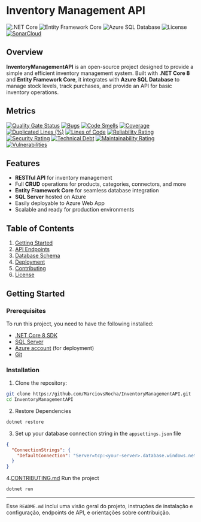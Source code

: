 # Inventory Management API

![.NET Core](https://img.shields.io/badge/.NET%20Core-8.0-blue)
![Entity Framework Core](https://img.shields.io/badge/Entity%20Framework%20Core-9.0-green)
![Azure SQL Database](https://img.shields.io/badge/Azure%20SQL-Database-blue)
![License](https://img.shields.io/badge/license-MIT-green)
[![SonarCloud](https://sonarcloud.io/images/project_badges/sonarcloud-white.svg)](https://sonarcloud.io/summary/new_code?id=MarciovsRocha_mf_imports_api)

## Overview

**InventoryManagementAPI** is an open-source project designed to provide a simple and efficient inventory management system. Built with **.NET Core 8** and **Entity Framework Core**, it integrates with **Azure SQL Database** to manage stock levels, track purchases, and provide an API for basic inventory operations.

## Metrics

[![Quality Gate Status](https://sonarcloud.io/api/project_badges/measure?project=MarciovsRocha_mf_imports_api&metric=alert_status)](https://sonarcloud.io/summary/new_code?id=MarciovsRocha_mf_imports_api)
[![Bugs](https://sonarcloud.io/api/project_badges/measure?project=MarciovsRocha_mf_imports_api&metric=bugs)](https://sonarcloud.io/summary/new_code?id=MarciovsRocha_mf_imports_api)
[![Code Smells](https://sonarcloud.io/api/project_badges/measure?project=MarciovsRocha_mf_imports_api&metric=code_smells)](https://sonarcloud.io/summary/new_code?id=MarciovsRocha_mf_imports_api)
[![Coverage](https://sonarcloud.io/api/project_badges/measure?project=MarciovsRocha_mf_imports_api&metric=coverage)](https://sonarcloud.io/summary/new_code?id=MarciovsRocha_mf_imports_api)
[![Duplicated Lines (%)](https://sonarcloud.io/api/project_badges/measure?project=MarciovsRocha_mf_imports_api&metric=duplicated_lines_density)](https://sonarcloud.io/summary/new_code?id=MarciovsRocha_mf_imports_api)
[![Lines of Code](https://sonarcloud.io/api/project_badges/measure?project=MarciovsRocha_mf_imports_api&metric=ncloc)](https://sonarcloud.io/summary/new_code?id=MarciovsRocha_mf_imports_api)
[![Reliability Rating](https://sonarcloud.io/api/project_badges/measure?project=MarciovsRocha_mf_imports_api&metric=reliability_rating)](https://sonarcloud.io/summary/new_code?id=MarciovsRocha_mf_imports_api)
[![Security Rating](https://sonarcloud.io/api/project_badges/measure?project=MarciovsRocha_mf_imports_api&metric=security_rating)](https://sonarcloud.io/summary/new_code?id=MarciovsRocha_mf_imports_api)
[![Technical Debt](https://sonarcloud.io/api/project_badges/measure?project=MarciovsRocha_mf_imports_api&metric=sqale_index)](https://sonarcloud.io/summary/new_code?id=MarciovsRocha_mf_imports_api)
[![Maintainability Rating](https://sonarcloud.io/api/project_badges/measure?project=MarciovsRocha_mf_imports_api&metric=sqale_rating)](https://sonarcloud.io/summary/new_code?id=MarciovsRocha_mf_imports_api)
[![Vulnerabilities](https://sonarcloud.io/api/project_badges/measure?project=MarciovsRocha_mf_imports_api&metric=vulnerabilities)](https://sonarcloud.io/summary/new_code?id=MarciovsRocha_mf_imports_api)


## Features

- **RESTful API** for inventory management
- Full **CRUD** operations for products, categories, connectors, and more
- **Entity Framework Core** for seamless database integration
- **SQL Server** hosted on Azure
- Easily deployable to Azure Web App
- Scalable and ready for production environments

## Table of Contents

1. [Getting Started](#getting-started)
2. [API Endpoints](#api-endpoints)
3. [Database Schema](#database-schema)
4. [Deployment](#deployment)
5. [Contributing](#contributing)
6. [License](#license)

## Getting Started

### Prerequisites

To run this project, you need to have the following installed:

- [.NET Core 8 SDK](https://dotnet.microsoft.com/en-us/download)
- [SQL Server](https://www.microsoft.com/en-us/sql-server/sql-server-downloads)
- [Azure account](https://azure.microsoft.com/) (for deployment)
- [Git](https://git-scm.com/)

### Installation

1. Clone the repository:

```bash
git clone https://github.com/MarciovsRocha/InventoryManagementAPI.git
cd InventoryManagementAPI
```

2. Restore Dependencies

```bash
dotnet restore
```

3. Set up your database connection string in the `appsettings.json` file

```json
{
  "ConnectionStrings": {
    "DefaultConnection": "Server=tcp:<your-server>.database.windows.net,1433;Database=<your-database>;User ID=<your-username>;Password=<your-password>;Encrypt=true;"
  }
} 
```

4.[CONTRIBUTING.md](CONTRIBUTING.md) Run the project 

```bash
dotnet run
```

---

Esse `README.md` inclui uma visão geral do projeto, instruções de instalação e configuração, endpoints de API, e orientações sobre contribuição.
